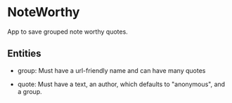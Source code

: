# NoteWorthy #

App to save grouped note worthy quotes.

## Entities ##

* group: Must have a url-friendly name and can
have many quotes

* quote: Must have a text, an author, 
which defaults to "anonymous", and a group.